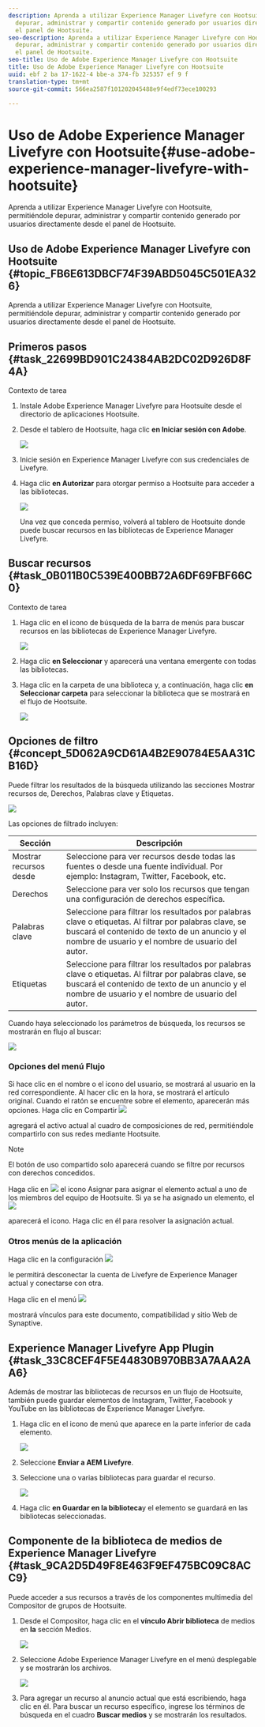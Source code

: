 ```yaml
---
description: Aprenda a utilizar Experience Manager Livefyre con Hootsuite, permitiéndole
  depurar, administrar y compartir contenido generado por usuarios directamente desde
  el panel de Hootsuite.
seo-description: Aprenda a utilizar Experience Manager Livefyre con Hootsuite, permitiéndole
  depurar, administrar y compartir contenido generado por usuarios directamente desde
  el panel de Hootsuite.
seo-title: Uso de Adobe Experience Manager Livefyre con Hootsuite
title: Uso de Adobe Experience Manager Livefyre con Hootsuite
uuid: ebf 2 ba 17-1622-4 bbe-a 374-fb 325357 ef 9 f
translation-type: tm+mt
source-git-commit: 566ea2587f101202045488e9f4edf73ece100293

---
```



# Uso de Adobe Experience Manager Livefyre con Hootsuite{#use-adobe-experience-manager-livefyre-with-hootsuite}

Aprenda a utilizar Experience Manager Livefyre con Hootsuite, permitiéndole depurar, administrar y compartir contenido generado por usuarios directamente desde el panel de Hootsuite.

## Uso de Adobe Experience Manager Livefyre con Hootsuite {#topic_FB6E613DBCF74F39ABD5045C501EA326}

Aprenda a utilizar Experience Manager Livefyre con Hootsuite, permitiéndole depurar, administrar y compartir contenido generado por usuarios directamente desde el panel de Hootsuite.

## Primeros pasos {#task_22699BD901C24384AB2DC02D926D8F4A}

Contexto de tarea

1. Instale Adobe Experience Manager Livefyre para Hootsuite desde el directorio de aplicaciones Hootsuite.

1. Desde el tablero de Hootsuite, haga clic **en Iniciar sesión con Adobe**.

   ![](assets/hootsuite-login.png)

1. Inicie sesión en Experience Manager Livefyre con sus credenciales de Livefyre.
1. Haga clic **en Autorizar** para otorgar permiso a Hootsuite para acceder a las bibliotecas.

   ![](assets/hootsuite-authorize.png)

   Una vez que conceda permiso, volverá al tablero de Hootsuite donde puede buscar recursos en las bibliotecas de Experience Manager Livefyre.

## Buscar recursos {#task_0B011B0C539E400BB72A6DF69FBF66C0}

Contexto de tarea

1. Haga clic en el icono de búsqueda de la barra de menús para buscar recursos en las bibliotecas de Experience Manager Livefyre.

   ![](assets/hootsuite-search.png)

1. Haga clic **en Seleccionar** y aparecerá una ventana emergente con todas las bibliotecas.
1. Haga clic en la carpeta de una biblioteca y, a continuación, haga clic **en Seleccionar carpeta** para seleccionar la biblioteca que se mostrará en el flujo de Hootsuite.

   ![](assets/hootsuite-select.png)

## Opciones de filtro {#concept_5D062A9CD61A4B2E90784E5AA31CB16D}

Puede filtrar los resultados de la búsqueda utilizando las secciones Mostrar recursos de, Derechos, Palabras clave y Etiquetas.

![](assets/hootsuite-filters.png)

Las opciones de filtrado incluyen:

| Sección | Descripción |
|--- |--- |
| Mostrar recursos desde | Seleccione para ver recursos desde todas las fuentes o desde una fuente individual. Por ejemplo: Instagram, Twitter, Facebook, etc. |
| Derechos | Seleccione para ver solo los recursos que tengan una configuración de derechos específica. |
| Palabras clave | Seleccione para filtrar los resultados por palabras clave o etiquetas. Al filtrar por palabras clave, se buscará el contenido de texto de un anuncio y el nombre de usuario y el nombre de usuario del autor. |
| Etiquetas | Seleccione para filtrar los resultados por palabras clave o etiquetas. Al filtrar por palabras clave, se buscará el contenido de texto de un anuncio y el nombre de usuario y el nombre de usuario del autor. |

Cuando haya seleccionado los parámetros de búsqueda, los recursos se mostrarán en flujo al buscar:

![](assets/hootsuite-stream.png)

### Opciones del menú Flujo

Si hace clic en el nombre o el icono del usuario, se mostrará al usuario en la red correspondiente. Al hacer clic en la hora, se mostrará el artículo original. Cuando el ratón se encuentre sobre el elemento, aparecerán más opciones. Haga clic en Compartir ![](assets/share.png)

agregará el activo actual al cuadro de composiciones de red, permitiéndole compartirlo con sus redes mediante Hootsuite.

>[!NOTE]
>
>El botón de uso compartido solo aparecerá cuando se filtre por recursos con derechos concedidos.

Haga clic en ![](assets/assign.png) el icono Asignar para asignar el elemento actual a uno de los miembros del equipo de Hootsuite. Si ya se ha asignado un elemento, el ![](assets/resolve.png)

aparecerá el icono. Haga clic en él para resolver la asignación actual.

### Otros menús de la aplicación

Haga clic en la configuración ![](assets/settings.png)

le permitirá desconectar la cuenta de Livefyre de Experience Manager actual y conectarse con otra.

Haga clic en el menú ![](assets/menu.png)

mostrará vínculos para este documento, compatibilidad y sitio Web de Synaptive.

## Experience Manager Livefyre App Plugin {#task_33C8CEF4F5E44830B970BB3A7AAA2AA6}

Además de mostrar las bibliotecas de recursos en un flujo de Hootsuite, también puede guardar elementos de Instagram, Twitter, Facebook y YouTube en las bibliotecas de Experience Manager Livefyre.

1. Haga clic en el icono de menú que aparece en la parte inferior de cada elemento.

   ![](assets/hootsuite-menu-icon.png)

1. Seleccione **Enviar a AEM Livefyre**.
1. Seleccione una o varias bibliotecas para guardar el recurso.

   ![](assets/hootsuite-save.png)

1. Haga clic **en Guardar en la biblioteca**y el elemento se guardará en las bibliotecas seleccionadas.

## Componente de la biblioteca de medios de Experience Manager Livefyre {#task_9CA2D5D49F8E463F9EF475BC09C8ACC9}

Puede acceder a sus recursos a través de los componentes multimedia del Compositor de grupos de Hootsuite.

1. Desde el Compositor, haga clic en el **vínculo Abrir biblioteca** de medios en **la** sección Medios.

   ![](assets/hootsuite-open-media-library.png)

1. Seleccione Adobe Experience Manager Livefyre en el menú desplegable y se mostrarán los archivos.

   ![](assets/hootsuite-aem-files.png)

1. Para agregar un recurso al anuncio actual que está escribiendo, haga clic en él. Para buscar un recurso específico, ingrese los términos de búsqueda en el cuadro **Buscar medios** y se mostrarán los resultados.

